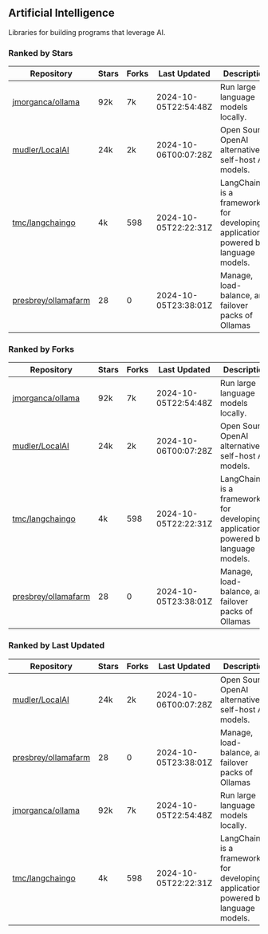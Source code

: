 ## Artificial Intelligence

Libraries for building programs that leverage AI.

### Ranked by Stars

| Repository | Stars | Forks | Last Updated | Description | 
|------------|-------|-------|--------------|-------------|
| [jmorganca/ollama](https://github.com/jmorganca/ollama) | 92k | 7k | 2024-10-05T22:54:48Z |  Run large language models locally. |
| [mudler/LocalAI](https://github.com/mudler/LocalAI) | 24k | 2k | 2024-10-06T00:07:28Z |  Open Source OpenAI alternative, self-host AI models. |
| [tmc/langchaingo](https://github.com/tmc/langchaingo) | 4k | 598 | 2024-10-05T22:22:31Z |  LangChainGo is a framework for developing applications powered by language models. |
| [presbrey/ollamafarm](https://github.com/presbrey/ollamafarm) | 28 | 0 | 2024-10-05T23:38:01Z |  Manage, load-balance, and failover packs of Ollamas |

### Ranked by Forks

| Repository | Stars | Forks | Last Updated | Description | 
|------------|-------|-------|--------------|-------------|
| [jmorganca/ollama](https://github.com/jmorganca/ollama) | 92k | 7k | 2024-10-05T22:54:48Z |  Run large language models locally. |
| [mudler/LocalAI](https://github.com/mudler/LocalAI) | 24k | 2k | 2024-10-06T00:07:28Z |  Open Source OpenAI alternative, self-host AI models. |
| [tmc/langchaingo](https://github.com/tmc/langchaingo) | 4k | 598 | 2024-10-05T22:22:31Z |  LangChainGo is a framework for developing applications powered by language models. |
| [presbrey/ollamafarm](https://github.com/presbrey/ollamafarm) | 28 | 0 | 2024-10-05T23:38:01Z |  Manage, load-balance, and failover packs of Ollamas |

### Ranked by Last Updated

| Repository | Stars | Forks | Last Updated | Description | 
|------------|-------|-------|--------------|-------------|
| [mudler/LocalAI](https://github.com/mudler/LocalAI) | 24k | 2k | 2024-10-06T00:07:28Z |  Open Source OpenAI alternative, self-host AI models. |
| [presbrey/ollamafarm](https://github.com/presbrey/ollamafarm) | 28 | 0 | 2024-10-05T23:38:01Z |  Manage, load-balance, and failover packs of Ollamas |
| [jmorganca/ollama](https://github.com/jmorganca/ollama) | 92k | 7k | 2024-10-05T22:54:48Z |  Run large language models locally. |
| [tmc/langchaingo](https://github.com/tmc/langchaingo) | 4k | 598 | 2024-10-05T22:22:31Z |  LangChainGo is a framework for developing applications powered by language models. |

